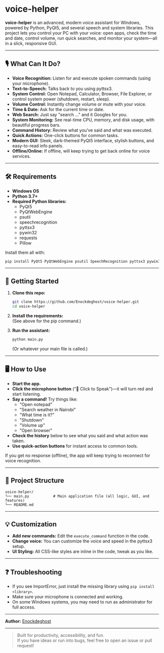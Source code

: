 # voice-helper

**voice-helper** is an advanced, modern voice assistant for Windows, powered by Python, PyQt5, and several speech and system libraries. This project lets you control your PC with your voice: open apps, check the time and date, control volume, run quick searches, and monitor your system—all in a slick, responsive GUI.

---

## 🎙️ What Can It Do?

- **Voice Recognition:** Listen for and execute spoken commands (using your microphone).
- **Text-to-Speech:** Talks back to you using pyttsx3.
- **System Control:** Open Notepad, Calculator, Browser, File Explorer, or control system power (shutdown, restart, sleep).
- **Volume Control:** Instantly change volume or mute with your voice.
- **Time & Date:** Ask for the current time or date.
- **Web Search:** Just say "search ..." and it Googles for you.
- **System Monitoring:** See real-time CPU, memory, and disk usage, with beautiful progress bars.
- **Command History:** Review what you’ve said and what was executed.
- **Quick Actions:** One-click buttons for common tasks.
- **Modern GUI:** Sleek, dark-themed PyQt5 interface, stylish buttons, and easy-to-read info panels.
- **Offline/Online:** If offline, will keep trying to get back online for voice services.

---

## 🛠️ Requirements

- **Windows OS**
- **Python 3.7+**
- **Required Python libraries:**
    - PyQt5
    - PyQtWebEngine
    - psutil
    - speechrecognition
    - pyttsx3
    - pywin32
    - requests
    - Pillow

Install them all with:
```bash
pip install PyQt5 PyQtWebEngine psutil SpeechRecognition pyttsx3 pywin32 requests Pillow
```

---

## 🚀 Getting Started

1. **Clone this repo:**
    ```bash
    git clone https://github.com/Enockdeghost/voice-helper.git
    cd voice-helper
    ```

2. **Install the requirements:**  
   (See above for the pip command.)

3. **Run the assistant:**
    ```bash
    python main.py
    ```
   (Or whatever your main file is called.)

---

## 🖥️ How to Use

- **Start the app.**
- **Click the microphone button** ("🎤 Click to Speak")—it will turn red and start listening.
- **Say a command!** Try things like:
    - "Open notepad"
    - "Search weather in Nairobi"
    - "What time is it?"
    - "Shutdown"
    - "Volume up"
    - "Open browser"
- **Check the history** below to see what you said and what action was taken.
- **Use quick-action buttons** for instant access to common tools.

If you get no response (offline), the app will keep trying to reconnect for voice recognition.

---

## 🧩 Project Structure

```
voice-helper/
└── main.py           # Main application file (all logic, GUI, and features)
└── README.md
```

---

## 💡 Customization

- **Add new commands:** Edit the `execute_command` function in the code.
- **Change voice:** You can customize the voice and speed in the pyttsx3 setup.
- **UI Styling:** All CSS-like styles are inline in the code, tweak as you like.

---

## ❓ Troubleshooting

- If you see ImportError, just install the missing library using `pip install <library>`.
- Make sure your microphone is connected and working.
- On some Windows systems, you may need to run as administrator for full access.

---


**Author:** [Enockdeghost](https://github.com/Enockdeghost)

---

> Built for productivity, accessibility, and fun.  
> If you have ideas or run into bugs, feel free to open an issue or pull request!
